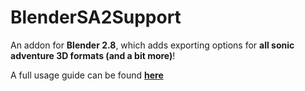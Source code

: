 # BlenderSA2Support
An addon for **Blender 2.8**, which adds exporting options for **all sonic adventure 3D formats (and a bit more)**!

A full usage guide can be found **[here](https://github.com/Justin113D/BlenderSASupport/wiki#how-to-create-model-mods-for-the-sonic-adventure-games)**

